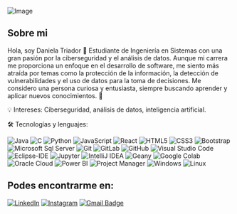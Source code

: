 
![Image](https://github.com/user-attachments/assets/4dbf3e88-7b99-4b4b-8dd8-42a788385429)

## Sobre mi
Hola, soy Daniela Triador 👋
Estudiante de Ingeniería en Sistemas con una gran pasión por la ciberseguridad y el análisis de datos. Aunque mi carrera me proporciona un enfoque en el desarrollo de software, me siento más atraída por temas como la protección de la información, la detección de vulnerabilidades y el uso de datos para la toma de decisiones. Me considero una persona curiosa y entusiasta, siempre buscando aprender y aplicar nuevos conocimientos. 🚀

💡 Intereses: Ciberseguridad, análisis de datos, inteligencia artificial.


🛠 Tecnologías y lenguajes:

![Java](http://img.shields.io/badge/-Java-5B4638?style=flat-square&logo=java&logoColor=ffffff)
![C](http://img.shields.io/badge/-C-A8B9CC?style=flat-square&logo=c&logoColor=ffffff)
![Python](http://img.shields.io/badge/-Python-3776AB?style=flat-square&logo=python&logoColor=ffffff)
![JavaScript](https://img.shields.io/badge/-JavaScript-%23F7DF1C?style=flat-square&logo=javascript&logoColor=000000&labelColor=%23F7DF1C&color=%23FFCE5A)
![React](https://img.shields.io/badge/-React-61DAFB?style=flat-square&logo=react&logoColor=ffffff)
![HTML5](https://img.shields.io/badge/-HTML5-%23E44D27?style=flat-square&logo=html5&logoColor=ffffff)
![CSS3](https://img.shields.io/badge/-CSS3-%231572B6?style=flat-square&logo=css3)
![Bootstrap](https://img.shields.io/badge/-Bootstrap-563D7C?style=flat-square&logo=Bootstrap)
![Microsoft Sql Server](https://img.shields.io/badge/-Sql%20Server-CC2927?style=flat-square&logo=microsoft-sql-server&logoColor=ffffff)
![Git](https://img.shields.io/badge/-Git-%23F05032?style=flat-square&logo=git&logoColor=%23ffffff)
![GitLab](https://img.shields.io/badge/-GitLab-FCA121?style=flat-square&logo=gitlab)
![GitHub](https://img.shields.io/badge/-GitHub-181717?style=flat-square&logo=github)
![Visual Studio Code](https://img.shields.io/badge/Visual_Studio_Code-007ACC?style=flat-square&logo=Visual-Studio-Code&logoColor=white)
![Eclipse-IDE](http://img.shields.io/badge/-Eclipse-2C2255?style=flat-square&logo=eclipse&logoColor=ffffff)
![Jupyter](https://img.shields.io/badge/-Jupyter-F37626?style=flat-square&logo=jupyter&logoColor=ffffff)
![IntelliJ IDEA](https://img.shields.io/badge/-IntelliJ%20IDEA-000000?style=flat-square&logo=intellij-idea&logoColor=white)
![Geany](https://img.shields.io/badge/-Geany-26A269?style=flat-square&logo=geany&logoColor=ffffff)
![Google Colab](https://img.shields.io/badge/Google_Colab-F9AB00?style=flat-square&logo=google-colab&logoColor=black)
![Oracle Cloud](https://img.shields.io/badge/Oracle_Cloud-F80000?style=flat-square&logo=oracle&logoColor=white)
![Power BI](https://img.shields.io/badge/Power_BI-F2C811?style=flat-square&logo=powerbi&logoColor=black)
![Project Manager](https://img.shields.io/badge/Project_Manager-0076A3?style=flat-square&logo=task-manager&logoColor=white)
![Windows](https://img.shields.io/badge/Windows-0078D6?style=flat-square&logo=windows&logoColor=white)
![Linux](https://img.shields.io/badge/-Linux-222222?style=flat&logo=linux&logoColor=FCC624)

## Podes encontrarme en:

<a href="[https://www.linkedin.com/in/absphreak](https://www.linkedin.com/in/dtriador)" target="_blank"><img src="https://img.shields.io/badge/LinkedIn-%230077B5.svg?&style=flat-square&logo=linkedin&logoColor=white" alt="LinkedIn"></a>
<a href="https://www.instagram.com/danitriador" target="_blank"><img src="https://img.shields.io/badge/Instagram-%23E4405F.svg?&style=flat-square&logo=instagram&logoColor=white" alt="Instagram"></a>
[![Gmail Badge](https://img.shields.io/badge/-Gmail-c14438?style=flat-square&logo=Gmail&logoColor=white&link=mailto:shuklaraghav321.com)](mailto:danielatriador92@gmail.com)

